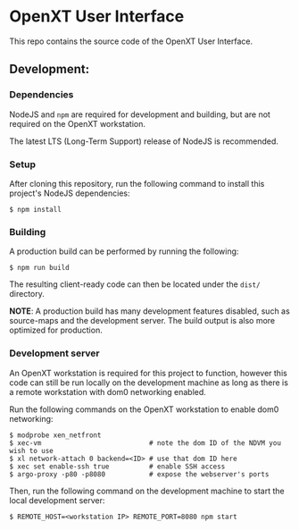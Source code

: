 # OpenXT User Interface
This repo contains the source code of the OpenXT User Interface.

## **Development**:
### **Dependencies**
NodeJS and `npm` are required for development and building, but are not required on the OpenXT workstation.

The latest LTS (Long-Term Support) release of NodeJS is recommended.
### **Setup**
After cloning this repository, run the following command to install this project's NodeJS dependencies:
```
$ npm install
```
### **Building**
A production build can be performed by running the following:
```
$ npm run build
```
The resulting client-ready code can then be located under the `dist/` directory. 

**NOTE**: A production build has many development features disabled, such as source-maps and the development server. The build output is also more optimized for production.
### **Development server**
An OpenXT workstation is required for this project to function, however this code can still be run locally on the development machine as long as there is a remote workstation with dom0 networking enabled. 

Run the following commands on the OpenXT workstation to enable dom0 networking:
```
$ modprobe xen_netfront
$ xec-vm                           # note the dom ID of the NDVM you wish to use
$ xl network-attach 0 backend=<ID> # use that dom ID here
$ xec set enable-ssh true          # enable SSH access
$ argo-proxy -p80 -p8080           # expose the webserver's ports
```
Then, run the following command on the development machine to start the local development server:
```
$ REMOTE_HOST=<workstation IP> REMOTE_PORT=8080 npm start
```